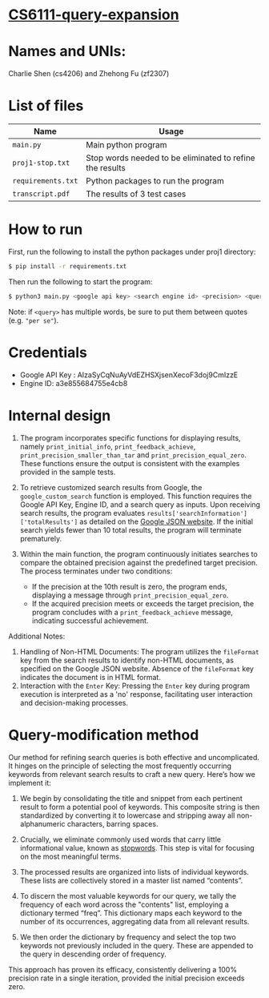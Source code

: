 # [CS6111-query-expansion](https://www.cs.columbia.edu/~gravano/cs6111/proj1.html)
# Names and UNIs:
Charlie Shen (cs4206) and Zhehong Fu (zf2307)
# List of files
| Name | Usage |
| ---- | ---- |
| `main.py` | Main python program |
| `proj1-stop.txt` | Stop words needed to be eliminated to refine the results |
| `requirements.txt` | Python packages to run the program |
| `transcript.pdf` | The results of 3 test cases |
# How to run
First, run the following to install the python packages under proj1 directory:
```bash
$ pip install -r requirements.txt
```
Then run the following to start the program: 
```bash
$ python3 main.py <google api key> <search engine id> <precision> <query>
```
Note: if `<query>` has multiple words, be sure to put them between quotes (e.g. `"per se"`).

# Credentials
- Google API Key : AIzaSyCqNuAyVdEZHSXjsenXecoF3doj9CmIzzE
- Engine ID: a3e855684755e4cb8
# Internal design
1. The program incorporates specific functions for displaying results, namely `print_initial_info`, `print_feedback_achieve`, `print_precision_smaller_than_tar` and `print_precision_equal_zero`. These functions ensure the output is consistent with the examples provided in the sample tests.

2. To retrieve customized search results from Google, the `google_custom_search` function is employed. This function requires the Google API Key, Engine ID, and a search query as inputs. Upon receiving search results, the program evaluates `results['searchInformation']['totalResults']` as detailed on the [Google JSON website](https://developers.google.com/custom-search/v1/reference/rest/v1/Search). If the initial search yields fewer than 10 total results, the program will terminate prematurely.

3. Within the main function, the program continuously initiates searches to compare the obtained precision against the predefined target precision. The process terminates under two conditions:
   - If the precision at the 10th result is zero, the program ends, displaying a message through `print_precision_equal_zero`.
   - If the acquired precision meets or exceeds the target precision, the program concludes with a `print_feedback_achieve` message, indicating successful achievement.

Additional Notes:
1. Handling of Non-HTML Documents: The program utilizes the `fileFormat` key from the search results to identify non-HTML documents, as specified on the Google JSON website. Absence of the `fileFormat` key indicates the document is in HTML format.
2. Interaction with the `Enter` Key: Pressing the `Enter` key during program execution is interpreted as a 'no' response, facilitating user interaction and decision-making processes.
# Query-modification method
Our method for refining search queries is both effective and uncomplicated. It hinges on the principle of selecting the most frequently occurring keywords from relevant search results to craft a new query. Here’s how we implement it:

1. We begin by consolidating the title and snippet from each pertinent result to form a potential pool of keywords. This composite string is then standardized by converting it to lowercase and stripping away all non-alphanumeric characters, barring spaces.

2. Crucially, we eliminate commonly used words that carry little informational value, known as [stopwords](https://www.cs.columbia.edu/~gravano/cs6111/proj1-stop.txt). This step is vital for focusing on the most meaningful terms.

3. The processed results are organized into lists of individual keywords. These lists are collectively stored in a master list named “contents”.

4. To discern the most valuable keywords for our query, we tally the frequency of each word across the "contents" list, employing a dictionary termed “freq”. This dictionary maps each keyword to the number of its occurrences, aggregating data from all relevant results.

5. We then order the dictionary by frequency and select the top two keywords not previously included in the query. These are appended to the query in descending order of frequency.

This approach has proven its efficacy, consistently delivering a 100% precision rate in a single iteration, provided the initial precision exceeds zero.
